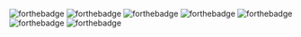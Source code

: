 ![forthebadge](https://forthebadge.com/images/badges/60-percent-of-the-time-works-every-time.svg)
![forthebadge](https://forthebadge.com/images/badges/contains-tasty-spaghetti-code.svg)
![forthebadge](https://forthebadge.com/images/badges/built-with-grammas-recipe.svg)
![forthebadge](https://forthebadge.com/images/badges/makes-people-smile.svg) 
![forthebadge](https://forthebadge.com/images/badges/open-source.svg)
![forthebadge](https://forthebadge.com/images/badges/powered-by-black-magic.svg) 
![forthebadge]() 

<!--
![forthebadge]() 
-->
